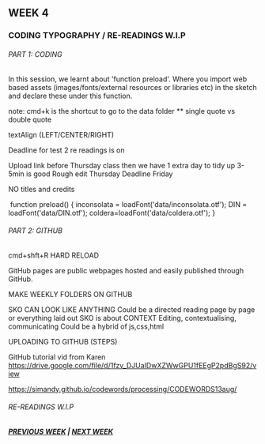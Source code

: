## WEEK 4
### CODING TYPOGRAPHY / RE-READINGS W.I.P 

###### PART 1: CODING
In this session, we learnt about 'function preload'. Where you import web based assets (images/fonts/external resources or libraries etc) in the sketch and declare these under this function. 

note: cmd+k is the shortcut to go to the data folder
** single quote vs double quote 

textAlign (LEFT/CENTER/RIGHT)

Deadline for test 2 re readings is on 

Upload link before Thursday class then we have 1 extra day to tidy up 
3-5min is good 
Rough edit Thursday 
Deadline Friday 

NO titles and credits 

 function preload() {
  inconsolata = loadFont('data/inconsolata.otf');
  DIN = loadFont('data/DIN.otf');
  coldera=loadFont('data/coldera.otf');
}

###### PART 2: GITHUB

cmd+shft+R HARD RELOAD 

GitHub pages are public webpages hosted and easily published through GitHub.

MAKE WEEKLY FOLDERS ON GITHUB 

SKO CAN LOOK LIKE ANYTHING
Could be a directed reading page by page or everything laid out 
SKO is about CONTEXT 
Editing, contextualising, communicating 
Could be a hybrid of js,css,html 

UPLOADING TO GITHUB (STEPS) 

GitHub tutorial vid from Karen 
https://drive.google.com/file/d/1fzv_DJUaIDwXZWwGPU1fEEgP2pdBgS92/view

https://simandy.github.io/codewords/processing/CODEWORDS13aug/

###### RE-READINGS W.I.P


##### [PREVIOUS WEEK](https://samanthangsy.github.io/codewords/Weekly%20Diary/03/)  |  [NEXT WEEK](https://samanthangsy.github.io/codewords/Weekly%20Diary/05/)

